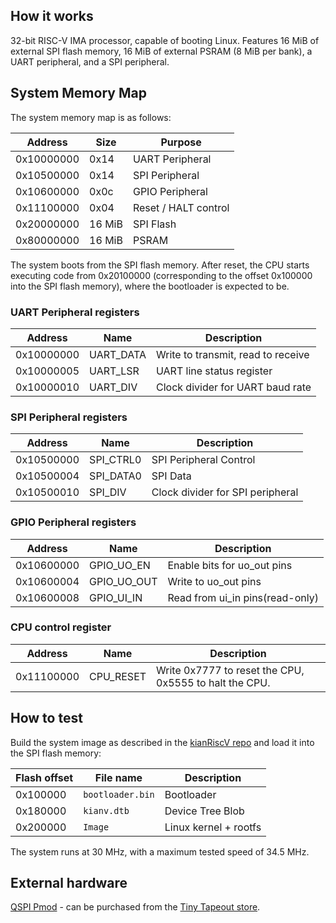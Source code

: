 ## How it works

32-bit RISC-V IMA processor, capable of booting Linux. Features 16 MiB of external SPI flash memory, 16 MiB of external PSRAM (8 MiB per bank), a UART peripheral, and a SPI peripheral.

## System Memory Map

The system memory map is as follows:

| Address    | Size   | Purpose              |
| ---------- | ------ | -------------------- |
| 0x10000000 | 0x14   | UART Peripheral      |
| 0x10500000 | 0x14   | SPI Peripheral       |
| 0x10600000 | 0x0c   | GPIO Peripheral      |
| 0x11100000 | 0x04   | Reset / HALT control |
| 0x20000000 | 16 MiB | SPI Flash            |
| 0x80000000 | 16 MiB | PSRAM                |

The system boots from the SPI flash memory. After reset, the CPU starts executing code from 0x20100000 (corresponding to the offset 0x100000 into the SPI flash memory), where the bootloader is expected to be.

### UART Peripheral registers

| Address    | Name      | Description                        |
| ---------- | --------- | ---------------------------------- |
| 0x10000000 | UART_DATA | Write to transmit, read to receive |
| 0x10000005 | UART_LSR  | UART line status register          |
| 0x10000010 | UART_DIV  | Clock divider for UART baud rate   |

### SPI Peripheral registers

| Address    | Name      | Description                      |
| ---------- | --------- | -------------------------------- |
| 0x10500000 | SPI_CTRL0 | SPI Peripheral Control           |
| 0x10500004 | SPI_DATA0 | SPI Data                         |
| 0x10500010 | SPI_DIV   | Clock divider for SPI peripheral |

### GPIO Peripheral registers

| Address    | Name        | Description                     |
|------------|-------------|---------------------------------|
| 0x10600000 | GPIO_UO_EN  | Enable bits for uo_out pins     |
| 0x10600004 | GPIO_UO_OUT | Write to uo_out pins            |
| 0x10600008 | GPIO_UI_IN  | Read from ui_in pins(read-only) |

### CPU control register

| Address    | Name      | Description                                            |
| ---------- | --------- | ------------------------------------------------------ |
| 0x11100000 | CPU_RESET | Write 0x7777 to reset the CPU, 0x5555 to halt the CPU. |

## How to test

Build the system image as described in the [kianRiscV repo](https://github.com/splinedrive/kianRiscV/tree/master/asic/os/ulinux_asic_kianv_soc) and load it into the SPI flash memory:

| Flash offset | File name        | Description           |
| ------------ | ---------------- | --------------------- |
| 0x100000     | `bootloader.bin` | Bootloader            |
| 0x180000     | `kianv.dtb`      | Device Tree Blob      |
| 0x200000     | `Image`          | Linux kernel + rootfs |

The system runs at 30 MHz, with a maximum tested speed of 34.5 MHz.

## External hardware

[QSPI Pmod](https://github.com/mole99/qspi-pmod) - can be purchased from the [Tiny Tapeout store](https://store.tinytapeout.com/products/QSPI-Pmod-p716541602).
